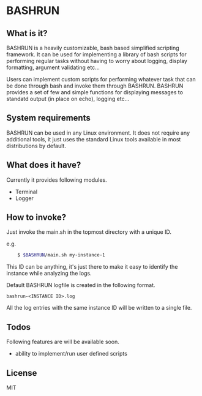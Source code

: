 # BASHRUN
## What is it?
BASHRUN is a heavily customizable, bash based simplified scripting framework. It can be used for implementing a library of bash scripts for performing regular tasks without having to worry about logging, display formatting, argument validating etc...

Users can implement custom scripts for performing whatever task that can be done through bash and invoke them through BASHRUN. BASHRUN provides a set of few and simple functions for displaying messages to standatd output (in place on echo), logging etc...

## System requirements
BASHRUN can be used in any Linux environment. It does not require any additional tools, it just uses the standard Linux tools available in most distributions by default.

## What does it have?
Currently it provides following modules.

 - Terminal
 - Logger

## How to invoke?
Just invoke the main.sh in the topmost directory with a unique ID.

e.g.
``` sh
    $ $BASHRUN/main.sh my-instance-1
```

This ID can be anything, it's just there to make it easy to identify the instance while analyzing the logs.

Default BASHRUN logfile is created in the following format.
```
bashrun-<INSTANCE ID>.log
```

All the log entries with the same instance ID will be written to a single file.

## Todos

Following features are will be available soon.

 - ability to implement/run user defined scripts

License
----

MIT
